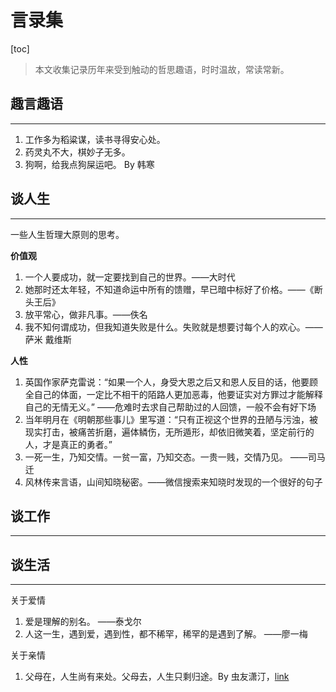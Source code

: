 # 言录集

[toc]

> 本文收集记录历年来受到触动的哲思趣语，时时温故，常读常新。
> 



## 趣言趣语

-----

1. 工作多为稻粱谋，读书寻得安心处。
2. 药灵丸不大，棋妙子无多。
3. 狗啊，给我点狗屎运吧。 By 韩寒



## 谈人生

----

一些人生哲理大原则的思考。

**价值观**

1. 一个人要成功，就一定要找到自己的世界。——大时代
2. 她那时还太年轻，不知道命运中所有的馈赠，早已暗中标好了价格。——《断头王后》
3. 放平常心，做非凡事。——佚名
4. 我不知何谓成功，但我知道失败是什么。失败就是想要讨每个人的欢心。——萨米 戴维斯

**人性**

1. 英国作家萨克雷说：“如果一个人，身受大恩之后又和恩人反目的话，他要顾全自己的体面，一定比不相干的陌路人更加恶毒，他要证实对方罪过才能解释自己的无情无义。” ——危难时去求自己帮助过的人回馈，一般不会有好下场
2. 当年明月在《明朝那些事儿》里写道：“只有正视这个世界的丑陋与污浊，被现实打击，被痛苦折磨，遍体鳞伤，无所遁形，却依旧微笑着，坚定前行的人，才是真正的勇者。”
3. 一死一生，乃知交情。一贫一富，乃知交态。一贵一贱，交情乃见。 ——司马迁
4. 风林传来言语，山间知晓秘密。——微信搜索来知晓时发现的一个很好的句子

## 谈工作

-----





## 谈生活

----

关于爱情

1. 爱是理解的别名。 ——泰戈尔
2. 人这一生，遇到爱，遇到性，都不稀罕，稀罕的是遇到了解。 ——廖一梅

关于亲情

1. 父母在，人生尚有来处。父母去，人生只剩归途。By 虫友潇汀，[link](https://www.chongbuluo.com/forum.php?mod=viewthread&tid=7441&page=1&extra=#pid93480)





